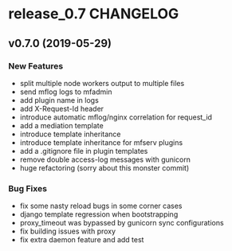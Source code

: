 # release_0.7 CHANGELOG



## v0.7.0 (2019-05-29)

### New Features
- split multiple node workers output to multiple files
- send mflog logs to mfadmin
- add plugin name in logs
- add X-Request-Id header
- introduce automatic mflog/nginx correlation for request_id
- add a mediation template
- introduce template inheritance
- introduce template inheritance for mfserv plugins
- add a .gitignore file in plugin templates
- remove double access-log messages with gunicorn
- huge refactoring (sorry about this monster commit)


### Bug Fixes
- fix some nasty reload bugs in some corner cases
- django template regression when bootstrapping
- proxy_timeout was bypassed by gunicorn sync configurations
- fix building issues with proxy
- fix extra daemon feature and add test





